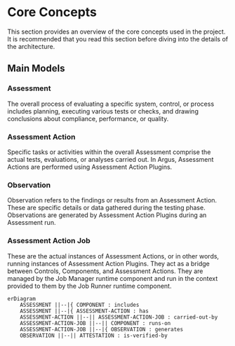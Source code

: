 # Core Concepts
This section provides an overview of the core concepts used in the project. It is recommended that you read this section before diving into the details of the architecture.

## Main Models

### Assessment
The overall process of evaluating a specific system, control, or process includes planning, executing various tests or checks, and drawing conclusions about compliance, performance, or quality.

### Assessment Action
Specific tasks or activities within the overall Assessment comprise the actual tests, evaluations, or analyses carried out. In Argus, Assessment Actions are performed using Assessment Action Plugins.

### Observation
Observation refers to the findings or results from an Assessment Action. These are specific details or data gathered during the testing phase. Observations are generated by Assessment Action Plugins during an Assessment run.

### Assessment Action Job
These are the actual instances of Assessment Actions, or in other words, running instances of Assessment Action Plugins. They act as a bridge between Controls, Components, and Assessment Actions. They are managed by the Job Manager runtime component and run in the context provided to them by the Job Runner runtime component.

```mermaid
erDiagram
    ASSESSMENT ||--|{ COMPONENT : includes
    ASSESSMENT ||--|{ ASSESSMENT-ACTION : has
    ASSESSMENT-ACTION ||--|| ASSESSMENT-ACTION-JOB : carried-out-by
    ASSESSMENT-ACTION-JOB ||--|| COMPONENT : runs-on
    ASSESSMENT-ACTION-JOB ||--|{ OBSERVATION : generates
    OBSERVATION ||--|| ATTESTATION : is-verified-by
```